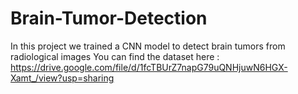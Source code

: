 # Brain-Tumor-Detection
In this project we trained a CNN model to detect brain tumors from radiological images
You can find the dataset here : https://drive.google.com/file/d/1fcTBUrZ7napG79uQNHjuwN6HGX-Xamt_/view?usp=sharing
